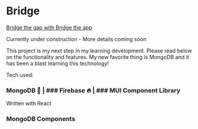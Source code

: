 # Bridge

[Bridge the gap with Bridge the app](https://bridgetheapp.us/login)

Currently under construction - More details coming soon

This project is my next step in my learning development. Please read below on the functionality and features. My new favorite thing is MongoDB and it has been a blast learning this technology!

Tech used:
### MongoDB 🍃 | ### Firebase 🔥 | ### MUI Component Library  
Written with React

### MongoDB Components
